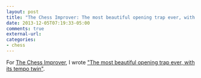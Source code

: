 ```yaml
---
layout: post
title: "The Chess Improver: The most beautiful opening trap ever, with its tempo twin"
date: 2013-12-05T07:19:33-05:00
comments: true
external-url: 
categories: 
- chess
---
```

For [The Chess Improver](http://chessimprover.com/), I wrote ["The most beautiful opening trap ever, with its tempo twin"](http://chessimprover.com/the-most-beautiful-opening-trap-ever-with-its-tempo-twin/).

